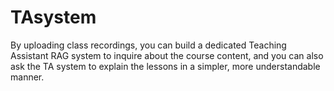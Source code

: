 # TAsystem
By uploading class recordings, you can build a dedicated Teaching Assistant RAG system to inquire about the course content, and you can also ask the TA system to explain the lessons in a simpler, more understandable manner.
